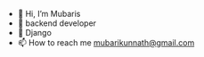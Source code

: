 - 👋 Hi, I’m Mubaris
- 👀 backend developer
- 🌱 Django
- 📫 How to reach me mubarikunnath@gmail.com

<!---
Mubarisk/Mubarisk is a ✨ special ✨ repository because its `README.md` (this file) appears on your GitHub profile.
You can click the Preview link to take a look at your changes.
--->

